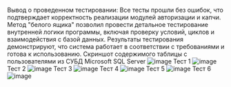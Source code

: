 Вывод о проведенном тестировании: Все тесты прошли без ошибок, что подтверждает корректность реализации модулей авторизации и капчи. 
Метод "белого ящика" позволил провести детальное тестирование внутренней логики программы, включая проверку условий, циклов и взаимодействия с базой данных. 
Результаты тестирования демонстрируют, что система работает в соответствии с требованиями и готова к использованию.
Cкриншот содержимого таблицы с пользователями из СУБД Microsoft SQL Server
![image](https://github.com/user-attachments/assets/c1b258c4-ff57-41d4-b07b-7ce71ed089fc)
Тест 1
![image](https://github.com/user-attachments/assets/ae26df34-0895-4a1e-9cbe-d0fb0dc2a2f0)
Тест 2
![image](https://github.com/user-attachments/assets/67d3981e-f3ff-4d0e-a3d6-6a2a83ade470)
Тест 3
![image](https://github.com/user-attachments/assets/ce799887-704e-43c1-b978-879be76a40b5)
Тест 4
![image](https://github.com/user-attachments/assets/cda4f3bb-1232-48ea-9df2-cd83da340336)
Тест 5
![image](https://github.com/user-attachments/assets/0aa1bb97-28c5-4337-94f2-3fd4d985bb08)
Тест 6
![image](https://github.com/user-attachments/assets/b4ef316b-2acb-49d3-858f-23dc5dfd647f)

